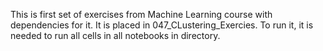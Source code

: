 This is first set of exercises from  Machine Learning course with dependencies for it. It is placed in 047_CLustering_Exercies.
To run it, it is needed to run all cells in all notebooks in directory.
